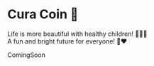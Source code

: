 # Cura Coin 🌟

Life is more beautiful with healthy children! 🌈👶✨  
A fun and bright future for everyone! 🎉❤️






ComingSoon
